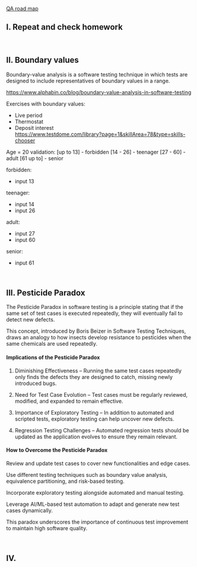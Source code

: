
[QA road map](https://roadmap.sh/qa)

## I. Repeat and check homework

<br>

## II. Boundary values

Boundary-value analysis is a software testing technique in which tests are designed to include representatives of boundary values in a range.

https://www.alphabin.co/blog/boundary-value-analysis-in-software-testing  

Exercises with boundary values: 
* Live period  
* Thermostat  
* Deposit interest  
https://www.testdome.com/library?page=1&skillArea=78&type=skills-chooser  


Age = 20
validation:
[up to 13] - forbidden
[14 - 26] - teenager
[27 - 60] - adult
[61 up to] - senior

forbidden:
* input 13

teenager:
* input 14
* input 26

adult:
* input 27
* input 60

senior:
* input 61

<br>

## III. Pesticide Paradox

The Pesticide Paradox in software testing is a principle stating that if the same set of test cases is executed repeatedly, they will eventually fail to detect new defects.  

This concept, introduced by Boris Beizer in Software Testing Techniques, draws an analogy to how insects develop resistance to pesticides when the same chemicals are used repeatedly.

#### Implications of the Pesticide Paradox
1. Diminishing Effectiveness – Running the same test cases repeatedly only finds the defects they are designed to catch, missing newly introduced bugs.  
   
2. Need for Test Case Evolution – Test cases must be regularly reviewed, modified, and expanded to remain effective.

3. Importance of Exploratory Testing – In addition to automated and scripted tests, exploratory testing can help uncover new defects.

4. Regression Testing Challenges – Automated regression tests should be updated as the application evolves to ensure they remain relevant.

#### How to Overcome the Pesticide Paradox
Review and update test cases to cover new functionalities and edge cases.  

Use different testing techniques such as boundary value analysis, equivalence partitioning, and risk-based testing.  

Incorporate exploratory testing alongside automated and manual testing.  

Leverage AI/ML-based test automation to adapt and generate new test cases dynamically.  

This paradox underscores the importance of continuous test improvement to maintain high software quality.

<br>

## IV. 


<br>
